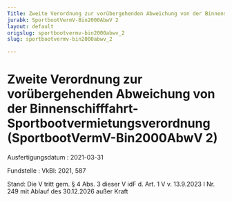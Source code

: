 ```yaml
---
Title: Zweite Verordnung zur vorübergehenden Abweichung von der Binnenschifffahrt-Sportbootvermietungsverordnung
jurabk: SportbootVermV-Bin2000AbwV 2
layout: default
origslug: sportbootvermv-bin2000abwv_2
slug: sportbootvermv-bin2000abwv_2

---
```


# Zweite Verordnung zur vorübergehenden Abweichung von der Binnenschifffahrt-Sportbootvermietungsverordnung (SportbootVermV-Bin2000AbwV 2)

Ausfertigungsdatum
:   2021-03-31

Fundstelle
:   VkBl: 2021, 587

Stand: Die V tritt gem. § 4 Abs. 3 dieser V idF d. Art. 1 V v. 13.9.2023 I Nr. 249 mit Ablauf des 30.12.2026 außer Kraft
